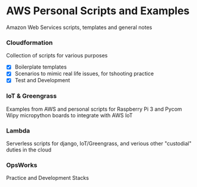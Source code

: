 # AWS Personal Scripts and Examples
 Amazon Web Services scripts, templates and general notes

### Cloudformation

Collection of scripts for various purposes
- [x] Boilerplate templates 
- [x] Scenarios to mimic real life issues, for tshooting practice
- [x] Test and Development
 
### IoT & Greengrass

Examples from AWS and personal scripts for Raspberry Pi 3 and Pycom Wipy micropython boards to integrate with AWS IoT

### Lambda

Serverless scripts for django, IoT/Greengrass, and verious other "custodial" duties in the cloud

### OpsWorks

Practice and Development Stacks
